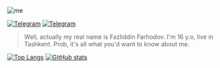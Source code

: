 ![me](https://i.imgur.com/lzEwdOW.jpeg)

[![Telegram](https://img.icons8.com/fluency/40/000000/telegram-app.png)](https://t.me/the_farkhodov)
[![Telegram](https://i.imgur.com/MihSFHM.jpeg)](https://t.me/linuxil1)

> Well, actually my real name is Fazliddin Farhodov. I'm 16 y.o, live in Tashkent. Prob, it's all what you'd want to know about me.

[![Top Langs](https://github-readme-stats.vercel.app/api/top-langs/?username=AmoreForever&show_icons=true&theme=dracula&border_radius=10&hide_border=true&hide_title=true&langs_count=3)](https://github.com/anuraghazra/github-readme-stats)
[![GitHub stats](https://github-readme-stats.vercel.app/api?username=AmoreForever&count_private=true&show_icons=true&theme=dracula&border_radius=10&hide_border=true&hide_title=true)](https://github.com/anuraghazra/github-readme-stats)
